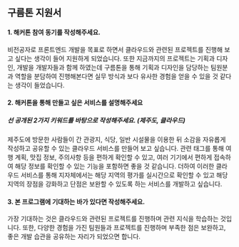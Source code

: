 ## 구름톤 지원서

#### 1. 해커톤 참여 동기를 작성해주세요.
비전공자로 프론트엔드 개발을 목표로 하면서 클라우드와 관련된 프로젝트를 진행해 보고 싶다는 생각이 들어 지원하게 되었습니다. 
또한 지금까지의 프로젝트는 기획과 디자인, 개발을 개발자들과 함께 하였는데 
구름톤을 통해 기획과 디자인을 담당하는 팀원분과 역할을 분담하여 진행해본다면 실무 방식과 보다 유사한 경험을 얻을 수 있을 것 같다는 생각이 들었습니다.

#### 2. 해커톤을 통해 만들고 싶은 서비스를 설명해주세요
##### 선 공개된 2가지 키워드를 바탕으로 작성해주세요. (제주도, 클라우드)

제주도에 방문한 사람들이 간 관광지, 식당, 일반 시설물을 이용한 뒤 소감을 자유롭게 작성하고 공유할 수 있는 클라우드 서비스를 만들어 보고 싶습니다.
관련 태그를 통해 여행 계획, 맛집 정보, 주의사항 등을 편하게 확인할 수 있고, 여러 기기에서 편하게 접속하여 해당 정보를 확인할 수 있는 기능을 포함하면 좋을 것 같습니다.
더하여 이러한 클라우드 서비스를 통해 지자체에서는 해당 지역의 평가를 실시간으로 확인할 수 있고 해당 지역의 장점을 강화하고 단점은 보완할 수 있도록 하는 서비스를 개발하고 싶습니다.

#### 3. 본 프로그램에 기대하는 바가 있다면 작성해주세요.
가장 기대하는 것은 클라우드와 관련된 프로젝트를 진행하며 관련 지식을 학습하는 것입니다. 
또한, 다양한 경험을 가진 팀원들과 프로젝트를 진행하며 부족한 점은 보완하고, 
좋은 개발 습관을 공유하는 자리가 되었으면 합니다.